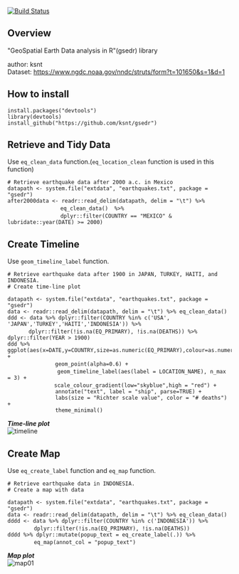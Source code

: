 [![Build Status](https://travis-ci.org/ksnt/gsedr.svg?branch=master)](https://travis-ci.org/ksnt/gsedr)


## Overview

"GeoSpatial Earth Data analysis in R"(gsedr) library  


author: ksnt  
Dataset: https://www.ngdc.noaa.gov/nndc/struts/form?t=101650&s=1&d=1  






## How to install

```{r setup, include=FALSE}
install.packages("devtools")
library(devtools)
install_github("https://github.com/ksnt/gsedr")
```

## Retrieve and Tidy Data

Use `eq_clean_data` function.(`eq_location_clean` function is used in this function)  

```{r "eq_clean_data", eval=FALSE}
# Retrieve earthquake data after 2000 a.c. in Mexico 
datapath <- system.file("extdata", "earthquakes.txt", package = "gsedr")
after2000data <- readr::read_delim(datapath, delim = "\t") %>%
　　　　　　　　　　eq_clean_data()  %>%
          　　　　dplyr::filter(COUNTRY == "MEXICO" & lubridate::year(DATE) >= 2000)
```


## Create Timeline

Use `geom_timeline_label` function.

```{r "geom_timeline_label", eval=FALSE}
# Retrieve earthquake data after 1900 in JAPAN, TURKEY, HAITI, and INDONESIA.
# Create time-line plot

datapath <- system.file("extdata", "earthquakes.txt", package = "gsedr")
data <- readr::read_delim(datapath, delim = "\t") %>% eq_clean_data()
ddd <- data %>% dplyr::filter(COUNTRY %in% c('USA', 'JAPAN','TURKEY','HAITI','INDONESIA')) %>%
　　　　dplyr::filter(!is.na(EQ_PRIMARY), !is.na(DEATHS)) %>% dplyr::filter(YEAR > 1900)
ddd %>% ggplot(aes(x=DATE,y=COUNTRY,size=as.numeric(EQ_PRIMARY),colour=as.numeric(TOTAL_DEATHS))) +
　　　　　　　　　geom_point(alpha=0.6) +
         　　　　geom_timeline_label(aes(label = LOCATION_NAME), n_max = 3) +
             　scale_colour_gradient(low="skyblue",high = "red") +
               annotate("text", label = "ship", parse=TRUE) +
               labs(size = "Richter scale value", color = "# deaths") +
               theme_minimal()
```

***Time-line plot***  
![timeline](https://user-images.githubusercontent.com/530390/28039084-00a1c21e-65fc-11e7-8b14-48d2a6e63498.png)


## Create Map

Use `eq_create_label` function and `eq_map` function.


```{r "eq_create_label", eval=FALSE}
# Retrieve earthquake data in INDONESIA.
# Create a map with data

datapath <- system.file("extdata", "earthquakes.txt", package = "gsedr")
data <- readr::read_delim(datapath, delim = "\t") %>% eq_clean_data()
dddd <- data %>% dplyr::filter(COUNTRY %in% c('INDONESIA')) %>%
　　　　　dplyr::filter(!is.na(EQ_PRIMARY), !is.na(DEATHS))
dddd %>% dplyr::mutate(popup_text = eq_create_label(.)) %>%
　　　　　eq_map(annot_col = "popup_text")
```

***Map plot***  
![map01](https://user-images.githubusercontent.com/530390/28038958-a0521062-65fb-11e7-9074-a672a4400bf6.png)
